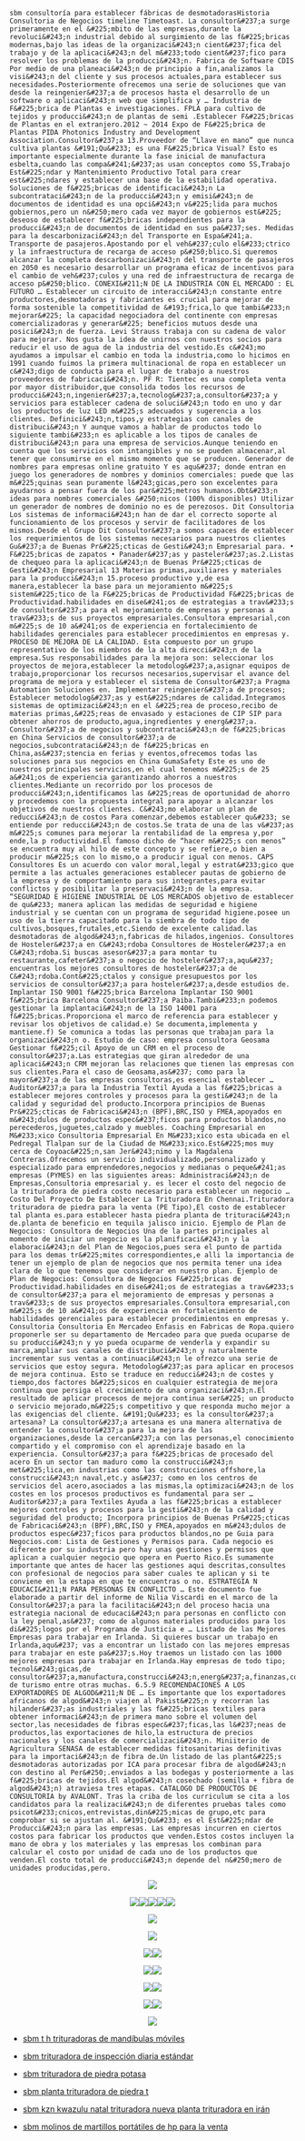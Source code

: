 
```
sbm consultoría para establecer fábricas de desmotadorasHistoria Consultoria de Negocios timeline Timetoast. La consultor&#237;a surge primeramente en el &#225;mbito de las empresas,durante la revoluci&#243;n industrial debido al surgimiento de las f&#225;bricas modernas,bajo las ideas de la organizaci&#243;n cient&#237;fica del trabajo y de la aplicaci&#243;n del m&#233;todo cient&#237;fico para resolver los problemas de la producci&#243;n. Fabrica de Software CDIS Por medio de una planeaci&#243;n de principio a fin,analizamos la visi&#243;n del cliente y sus procesos actuales,para establecer sus necesidades.Posteriormente ofrecemos una serie de soluciones que van desde la reingenier&#237;a de procesos hasta el desarrollo de un software o aplicaci&#243;n web que simplifica y … Industria de F&#225;brica de Plantas e investigaciones. FPLA para cultivo de tejidos y producci&#243;n de plantas de semi .Establecer F&#225;bricas de Plantas en el extranjero.2012 ~ 2014 Expo de F&#225;brica de Plantas PIDA Photonics Industry and Development Association.Consultor&#237;a 13.Proveedor de “Llave en mano” que nunca cultiva plantas &#191;Qu&#233; es una F&#225;brica Visual? Esto es importante especialmente durante la fase inicial de manufactura esbelta,cuando las compa&#241;&#237;as usan conceptos como 5S,Trabajo Est&#225;ndar y Mantenimiento Productivo Total para crear est&#225;ndares y establecer una base de la estabilidad operativa. Soluciones de f&#225;bricas de identificaci&#243;n La subcontrataci&#243;n de la producci&#243;n y emisi&#243;n de documentos de identidad es una opci&#243;n v&#225;lida para muchos gobiernos,pero un n&#250;mero cada vez mayor de gobiernos est&#225; deseoso de establecer f&#225;bricas independientes para la producci&#243;n de documentos de identidad en sus pa&#237;ses. Medidas para la descarbonizaci&#243;n del Transporte en Espa&#241;a. Transporte de pasajeros.Apostando por el veh&#237;culo el&#233;ctrico y la infraestructura de recarga de acceso p&#250;blico.Si queremos alcanzar la completa descarbonizaci&#243;n del transporte de pasajeros en 2050 es necesario desarrollar un programa eficaz de incentivos para el cambio de veh&#237;culos y una red de infraestructura de recarga de acceso p&#250;blico. CONEXI&#211;N DE LA INDUSTRIA CON EL MERCADO : EL FUTURO … Establecer un circuito de interacci&#243;n constante entre productores,desmotadoras y fabricantes es crucial para mejorar de forma sostenible la competitividad de &#193;frica,lo que tambi&#233;n mejorar&#225; la capacidad negociadora del continente con empresas comercializadoras y generar&#225; beneficios mutuos desde una posici&#243;n de fuerza. Levi Strauss trabaja con su cadena de valor para mejorar. Nos gusta la idea de unirnos con nuestros socios para reducir el uso de agua de la industria del vestido.Es c&#243;mo ayudamos a impulsar el cambio en toda la industria,como lo hicimos en 1991 cuando fuimos la primera multinacional de ropa en establecer un c&#243;digo de conducta para el lugar de trabajo a nuestros proveedores de fabricaci&#243;n. PF R: Tientec es una completa venta por mayor distribuidor,que consolida todos los recursos de producci&#243;n,ingenier&#237;a,tecnolog&#237;a,consultor&#237;a y servicios para establecer cadena de soluci&#243;n todo en uno y dar los productos de luz LED m&#225;s adecuados y sugerencia a los clientes. Definici&#243;n,tipos,y estrategias con canales de distribuci&#243;n Y aunque vamos a hablar de productos todo lo siguiente tambi&#233;n es aplicable a los tipos de canales de distribuci&#243;n para una empresa de servicios.Aunque teniendo en cuenta que los servicios son intangibles y no se pueden almacenar,al tener que consumirse en el mismo momento que se producen. Generador de nombres para empresas online gratuito Y es aqu&#237; donde entran en juego los generadores de nombres y dominios comerciales: puede que las m&#225;quinas sean puramente l&#243;gicas,pero son excelentes para ayudarnos a pensar fuera de los par&#225;metros humanos.Obt&#233;n ideas para nombres comerciales &#250;nicos (100% disponibles) Utilizar un generador de nombres de dominio no es de perezosos. Dit Consultoria Los sistemas de informaci&#243;n han de dar el correcto soporte al funcionamiento de los procesos y servir de facilitadores de los mismos.Desde el Grupo Dit Consultor&#237;a somos capaces de establecer los requerimientos de los sistemas necesarios para nuestros clientes Gu&#237;a de Buenas Pr&#225;cticas de Gesti&#243;n Empresarial para. • F&#225;bricas de zapatos • Panader&#237;as y pasteler&#237;as.2.Listas de chequeo para la aplicaci&#243;n de Buenas Pr&#225;cticas de Gesti&#243;n Empresarial 13 Materias primas,auxiliares y materiales para la producci&#243;n 15.proceso productivo y,de esa manera,establecer la base para un mejoramiento m&#225;s sistem&#225;tico de la F&#225;bricas de Productividad F&#225;bricas de Productividad.habilidades en dise&#241;os de estrategias a trav&#233;s de consultor&#237;a para el mejoramiento de empresas y personas a trav&#233;s de sus proyectos empresariales.Consultora empresarial,con m&#225;s de 10 a&#241;os de experiencia en fortalecimiento de habilidades gerenciales para establecer procedimientos en empresas y. PROCESO DE MEJORA DE LA CALIDAD. Esta compuesto por un grupo representativo de los miembros de la alta direcci&#243;n de la empresa.Sus responsabilidades para la mejora son: seleccionar los proyectos de mejora,establecer la metodolog&#237;a,asignar equipos de trabajo,proporcionar los recursos necesarios,supervisar el avance del programa de mejora y establecer el sistema de Consultor&#237;a Pragma Automation Soluciones en. Implementar reingenier&#237;a de procesos; Establecer metodolog&#237;as y est&#225;ndares de calidad.Integramos sistemas de optimizaci&#243;n en el &#225;rea de proceso,recibo de materias primas,&#225;reas de envasado y estaciones de CIP SIP para obtener ahorros de producto,agua,ingredientes y energ&#237;a. Consultor&#237;a de negocios y subcontrataci&#243;n de f&#225;bricas en China Servicios de consultor&#237;a de negocios,subcontrataci&#243;n de f&#225;bricas en China,as&#237;stencia en ferias y eventos,ofrecemos todas las soluciones para sus negocios en China GumaSafety Este es uno de nuestros principales servicios,en el cual tenemos m&#225;s de 25 a&#241;os de experiencia garantizando ahorros a nuestros clientes.Mediante un recorrido por los procesos de producci&#243;n,identificamos las &#225;reas de oportunidad de ahorro y procedemos con la propuesta integral para apoyar a alcanzar los objetivos de nuestros clientes. C&#243;mo elaborar un plan de reducci&#243;n de costos Para comenzar,debemos establecer qu&#233; se entiende por reducci&#243;n de costos.Se trata de una de las v&#237;as m&#225;s comunes para mejorar la rentabilidad de la empresa y,por ende,la p roductividad.El famoso dicho de “hacer m&#225;s con menos” se encuentra muy al hilo de este concepto y se refiere,o bien a producir m&#225;s con lo mismo,o a producir igual con menos. CAPS Consultores Es un acuerdo con valor moral,legal y estrat&#233;gico que permite a las actuales generaciones establecer pautas de gobierno de la empresa y de comportamiento para sus integrantes,para evitar conflictos y posibilitar la preservaci&#243;n de la empresa. “SEGURIDAD E HIGIENE INDUSTRIAL DE LOS MERCADOS objetivo de establecer de qu&#233; manera aplican las medidas de seguridad e higiene industrial y se cuentan con un programa de seguridad higiene.posee un uso de la tierra capacitado para la siembra de todo tipo de cultivos,bosques,frutales,etc.Siendo de excelente calidad.las desmotadoras de algod&#243;n,fabricas de hilados,ingenios. Consultores de Hosteler&#237;a en C&#243;rdoba Consultores de Hosteler&#237;a en C&#243;rdoba.Si buscas asesor&#237;a para montar tu restaurante,cafeter&#237;a o negocio de hosteler&#237;a,aqu&#237; encuentras los mejores consultores de hosteler&#237;a de C&#243;rdoba.Cont&#225;ctalos y consigue presupuestos por los servicios de consultor&#237;a para hosteler&#237;a,desde estudios de. Implantar ISO 9001 f&#225;brica Barcelona Implantar ISO 9001 f&#225;brica Barcelona Consultor&#237;a Paiba.Tambi&#233;n podemos gestionar la implantaci&#243;n de la ISO 14001 para f&#225;bricas.Proporciona el marco de referencia para establecer y revisar los objetivos de calidad.e) Se documenta,implementa y mantiene.f) Se comunica a todas las personas que trabajan para la organizaci&#243;n o. Estudio de caso: empresa consultora Geosama Gestionar f&#225;cil Apoyo de un CRM en el proceso de consultor&#237;a.Las estrategias que giran alrededor de una aplicaci&#243;n CRM mejoran las relaciones que tienen las empresas con sus clientes.Para el caso de Geosama,as&#237; como para la mayor&#237;a de las empresas consultoras,es esencial establecer … Auditor&#237;a para la Industria Textil Ayuda a las f&#225;bricas a establecer mejores controles y procesos para la gesti&#243;n de la calidad y seguridad del producto.Incorpora principios de Buenas Pr&#225;cticas de Fabricaci&#243;n (BPF),BRC,ISO y FMEA,apoyados en m&#243;dulos de productos espec&#237;ficos para productos blandos,no perecederos,juguetes,calzado y muebles. Coaching Empresarial en M&#233;xico Consultoria Empresarial En M&#233;xico esta ubicada en el Pedregal Tlalpan sur de la Ciudad de M&#233;xico.Est&#225;mos muy cerca de Coyoac&#225;n,san Jer&#243;nimo y la Magdalena Contreras.Ofrecemos un servicio individualizado,personalizado y especializado para emprendedores,negocios y medianas o peque&#241;as empresas (PYMES) en las siguientes areas: Administraci&#243;n de Empresas,Consultoria empresarial y. es lecer el costo del negocio de la trituradora de piedra costo necesario para establecer un negocio … Costo Del Proyecto De Establecer La Trituradora En Chennai.Trituradora trituradora de piedra para la venta (PE Tipo),El costo de establecer tal planta es.para establecer hasta piedra planta de trituraci&#243;n de.planta de beneficio en tequila jalisco inicio. Ejemplo de Plan de Negocios: Consultora de Negocios Una de la partes principales al momento de iniciar un negocio es la planificaci&#243;n y la elaboraci&#243;n del Plan de Negocios,pues sera el punto de partida para los demas tr&#225;mites correspondientes,e alli la importancia de tener un ejemplo de plan de negocios que nos permita tener una idea clara de lo que tenemos que considerar en nuestro plan. Ejemplo de Plan de Negocios: Consultora de Negocios F&#225;bricas de Productividad.habilidades en dise&#241;os de estrategias a trav&#233;s de consultor&#237;a para el mejoramiento de empresas y personas a trav&#233;s de sus proyectos empresariales.Consultora empresarial,con m&#225;s de 10 a&#241;os de experiencia en fortalecimiento de habilidades gerenciales para establecer procedimientos en empresas y. Consultoria Consultoria En Mercadeo Enfasis en Fabricas de Ropa.quiero proponerle ser su departamento de Mercadeo para que pueda ocuparse de su producci&#243;n y yo pueda ocuparme de venderla y expandir su marca,ampliar sus canales de distribuci&#243;n y naturalmente incrementar sus ventas a continuaci&#243;n le ofrezco una serie de servicios que estoy segura. Metodolog&#237;as para aplicar en procesos de mejora continua. Esto se traduce en reducci&#243;n de costes y tiempo,dos factores b&#225;sicos en cualquier estrategia de mejora continua que persiga el crecimiento de una organizaci&#243;n.El resultado de aplicar procesos de mejora continua ser&#225; un producto o servicio mejorado,m&#225;s competitivo y que responda mucho mejor a las exigencias del cliente. &#191;Qu&#233; es la consultor&#237;a artesana? La consultor&#237;a artesana es una manera alternativa de entender la consultor&#237;a para la mejora de las organizaciones,desde la cercan&#237;a con las personas,el conocimiento compartido y el compromiso con el aprendizaje basado en la experiencia. Consultor&#237;a para f&#225;bricas de procesado del acero En un sector tan maduro como la construcci&#243;n met&#225;lica,en industrias como las construcciones offshore,la construcci&#243;n naval,etc.y as&#237; como en los centros de servicios del acero,asociados a las mismas,la optimizaci&#243;n de los costes en los procesos productivos es fundamental para ser … Auditor&#237;a para Textiles Ayuda a las f&#225;bricas a establecer mejores controles y procesos para la gesti&#243;n de la calidad y seguridad del producto; Incorpora principios de Buenas Pr&#225;cticas de Fabricaci&#243;n (BPF),BRC,ISO y FMEA,apoyados en m&#243;dulos de productos espec&#237;ficos para productos blandos,no pe Guia para Negocios.com: Lista de Gestiones y Permisos para. Cada negocio es diferente por su industria pero hay unas gestiones y permisos que aplican a cualquier negocio que opera en Puerto Rico.Es sumamente importante que antes de hacer las gestiones aqui descritas,consultes con profesional de negocios para saber cuales te aplican y si te conviene en la estapa en que te encuentras o no. ESTRATEGIA N EDUCACI&#211;N PARA PERSONAS EN CONFLICTO … Este documento fue elaborado a partir del informe de Nilia Viscardi en el marco de la Consultor&#237;a para la facilitaci&#243;n del proceso hacia una estrategia nacional de educaci&#243;n para personas en conflicto con la ley penal,as&#237; como de algunos materiales producidos para los di&#225;logos por el Programa de Justicia e … Listado de las Mejores Empresas para trabajar en Irlanda. Si quieres buscar un trabajo en Irlanda,aqu&#237; vas a encontrar un listado con las mejores empresas para trabajar en este pa&#237;s.Hoy traemos un listado con las 1000 mejores empresas para trabajar en Irlanda.Hay empresas de todo tipo; tecnol&#243;gicas,de consultor&#237;a,manufactura,construcci&#243;n,energ&#237;a,finanzas,comunicaci&#243;n,farmac&#233;uticas,o de turismo entre otras muchas. 6.5.9 RECOMENDACIONES A LOS EXPORTADORES DE ALGOD&#211;N DE … Es importante que los exportadores africanos de algod&#243;n viajen al Pakist&#225;n y recorran las hilander&#237;as industriales y las f&#225;bricas textiles para obtener informaci&#243;n de primera mano sobre el volumen del sector,las necesidades de fibras espec&#237;ficas,las l&#237;neas de productos,las exportaciones de hilo,la estructura de precios nacionales y los canales de comercializaci&#243;n. Miniiterio de Agricultura SENASA de establecer medidas fitosanitarias definitivas para la importaci&#243;n de fibra de.Un listado de las plant&#225;s desmotadoras autorizadas por ICA para procesar fibra de algod&#243;n con destino al Per&#250;.enviados a las bodegas y posteriormente a las f&#225;bricas de tejidos.El algod&#243;n cosechado (semilla + fibra de algod&#243;n) atraviesa tres etapas. CATALOGO DE PRODUCTOS DE CONSULTORIA by AVALONT. Tras la criba de los curriculum se cita a los candidatos para la realizaci&#243;n de diferentes pruebas tales como psicot&#233;cnicos,entrevistas,din&#225;micas de grupo,etc para comprobar si se ajustan al. &#191;Qu&#233; es el Est&#225;ndar de Producci&#243;n para las empresas. Las empresas incurren en ciertos costos para fabricar los productos que venden.Estos costos incluyen la mano de obra y los materiales y las empresas los combinan para calcular el costo por unidad de cada uno de los productos que venden.El costo total de producci&#243;n depende del n&#250;mero de unidades producidas,pero. 
```

<div align="center">

<a href="https://es-crusher.shibang-china.com/github&k=sbm+consultor%C3%ADa+para+establecer+f%C3%A1bricas+de+desmotadoras"><img src="https://static.shibang-china.com/es/crusher/logo.jpg"></a>

<a href="https://es-crusher.shibang-china.com/github&k=sbm+consultor%C3%ADa+para+establecer+f%C3%A1bricas+de+desmotadoras"><img src="https://static.shibang-china.com/es/crusher/index.jpg"></a><a href="https://es-crusher.shibang-china.com/material.htmlgithub&k=sbm+consultor%C3%ADa+para+establecer+f%C3%A1bricas+de+desmotadoras"><img src="https://static.shibang-china.com/es/crusher/material.jpg"></a><a href="https://es-crusher.shibang-china.com/application.htmlgithub&k=sbm+consultor%C3%ADa+para+establecer+f%C3%A1bricas+de+desmotadoras"><img src="https://static.shibang-china.com/es/crusher/application.jpg"></a><a href="https://es-crusher.shibang-china.com/aboutus.htmlgithub&k=sbm+consultor%C3%ADa+para+establecer+f%C3%A1bricas+de+desmotadoras"><img src="https://static.shibang-china.com/es/crusher/aboutus.jpg"></a><a href="https://es-crusher.shibang-china.com/contact.htmlgithub&k=sbm+consultor%C3%ADa+para+establecer+f%C3%A1bricas+de+desmotadoras"><img src="https://static.shibang-china.com/es/crusher/contact.jpg"></a>

<a href="https://es-crusher.shibang-china.com/github&k=sbm+consultor%C3%ADa+para+establecer+f%C3%A1bricas+de+desmotadoras"><img src="https://static.shibang-china.com/es/crusher/banner.jpg"></a>

<a href="https://swt.shibang-china.com/github&k=sbm+consultor%C3%ADa+para+establecer+f%C3%A1bricas+de+desmotadoras"><img src="https://static.shibang-china.com/es/crusher/text.jpg"></a>

<a href="https://swt.shibang-china.com/github&k=sbm+consultor%C3%ADa+para+establecer+f%C3%A1bricas+de+desmotadoras"><img src="https://static.shibang-china.com/es/crusher/chat.jpg"></a><a href="https://es-crusher.shibang-china.com/contact.htmlgithub&k=sbm+consultor%C3%ADa+para+establecer+f%C3%A1bricas+de+desmotadoras"><img src="https://static.shibang-china.com/es/crusher/message.jpg"></a>

<a href="https://es-crusher.shibang-china.com/products/pe.htmlgithub&k=sbm+consultor%C3%ADa+para+establecer+f%C3%A1bricas+de+desmotadoras"><img src="https://static.shibang-china.com/es/crusher/pe.jpg"></a><a href="https://es-crusher.shibang-china.com/products/pf.htmlgithub&k=sbm+consultor%C3%ADa+para+establecer+f%C3%A1bricas+de+desmotadoras"><img src="https://static.shibang-china.com/es/crusher/pf.jpg"></a>

<a href="https://es-crusher.shibang-china.com/products/hpt.htmlgithub&k=sbm+consultor%C3%ADa+para+establecer+f%C3%A1bricas+de+desmotadoras"><img src="https://static.shibang-china.com/es/crusher/hpt.jpg"></a><a href="https://es-crusher.shibang-china.com/products/vsi.htmlgithub&k=sbm+consultor%C3%ADa+para+establecer+f%C3%A1bricas+de+desmotadoras"><img src="https://static.shibang-china.com/es/crusher/vsi.jpg"></a>

<a href="https://es-crusher.shibang-china.com/products/klv.htmlgithub&k=sbm+consultor%C3%ADa+para+establecer+f%C3%A1bricas+de+desmotadoras"><img src="https://static.shibang-china.com/es/crusher/klv.jpg"></a><a href="https://es-crusher.shibang-china.com/products/portable.htmlgithub&k=sbm+consultor%C3%ADa+para+establecer+f%C3%A1bricas+de+desmotadoras"><img src="https://static.shibang-china.com/es/crusher/portable.jpg"></a>

<a href="https://swt.shibang-china.com/github&k=sbm+consultor%C3%ADa+para+establecer+f%C3%A1bricas+de+desmotadoras"><img src="https://static.shibang-china.com/es/crusher/case.jpg"></a>

</div>


* [sbm t  h trituradoras de mandíbulas móviles](sbm%20t%20%20h%20trituradoras%20de%20mand%C3%ADbulas%20m%C3%B3viles.md)

* [sbm trituradora de inspección diaria estándar](sbm%20trituradora%20de%20inspecci%C3%B3n%20diaria%20est%C3%A1ndar.md)

* [sbm trituradora de piedra potasa](sbm%20trituradora%20de%20piedra%20potasa.md)

* [sbm planta trituradora de piedra t](sbm%20planta%20trituradora%20de%20piedra%20t.md)

* [sbm kzn kwazulu natal trituradora nueva planta trituradora en irán](sbm%20kzn%20kwazulu%20natal%20trituradora%20nueva%20planta%20trituradora%20en%20ir%C3%A1n.md)

* [sbm molinos de martillos portátiles de hp para la venta](sbm%20molinos%20de%20martillos%20port%C3%A1tiles%20de%20hp%20para%20la%20venta.md)